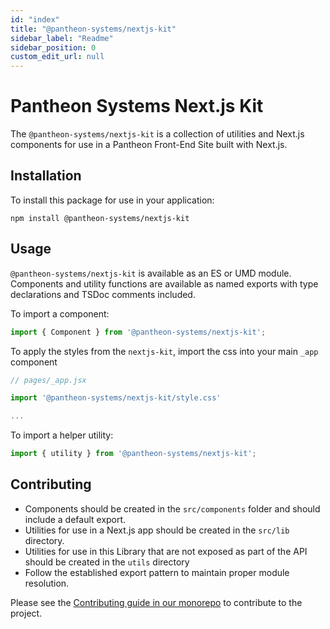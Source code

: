 ```yaml
---
id: "index"
title: "@pantheon-systems/nextjs-kit"
sidebar_label: "Readme"
sidebar_position: 0
custom_edit_url: null
---
```


# Pantheon Systems Next.js Kit

The `@pantheon-systems/nextjs-kit` is a collection of utilities and Next.js
components for use in a Pantheon Front-End Site built with Next.js.

## Installation

To install this package for use in your application:

`npm install @pantheon-systems/nextjs-kit`

## Usage

`@pantheon-systems/nextjs-kit` is available as an ES or UMD module. Components
and utility functions are available as named exports with type declarations and
TSDoc comments included.

To import a component:

```js
import { Component } from '@pantheon-systems/nextjs-kit';
```

To apply the styles from the `nextjs-kit`, import the css into your main `_app`
component

```js
// pages/_app.jsx

import '@pantheon-systems/nextjs-kit/style.css'

...
```

To import a helper utility:

```js
import { utility } from '@pantheon-systems/nextjs-kit';
```

<!-- ## API Reference -->

<!-- Add a link to the API Reference that is build with TypeDoc when it is relevant. -->

## Contributing

- Components should be created in the `src/components` folder and should include
  a default export.
- Utilities for use in a Next.js app should be created in the `src/lib`
  directory.
- Utilities for use in this Library that are not exposed as part of the API
  should be created in the `utils` directory
- Follow the established export pattern to maintain proper module resolution.

Please see the
[Contributing guide in our monorepo](https://github.com/pantheon-systems/decoupled-kit-js/blob/canary/CONTRIBUTING.md)
to contribute to the project.
